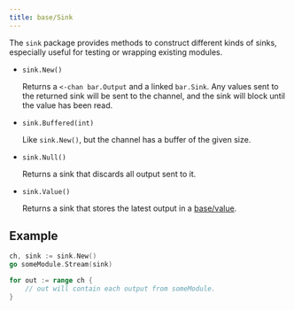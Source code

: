 ```yaml
---
title: base/Sink
---
```


The `sink` package provides methods to construct different kinds of sinks, especially useful for
testing or wrapping existing modules.

- `sink.New()`

  Returns a `<-chan bar.Output` and a linked `bar.Sink`. Any values sent to the returned sink will
  be sent to the channel, and the sink will block until the value has been read.

- `sink.Buffered(int)`

  Like `sink.New()`, but the channel has a buffer of the given size.

- `sink.Null()`

  Returns a sink that discards all output sent to it.

- `sink.Value()`

  Returns a sink that stores the latest output in a [base/value](/base/value).

## Example

```go
ch, sink := sink.New()
go someModule.Stream(sink)

for out := range ch {
	// out will contain each output from someModule.
}
```
